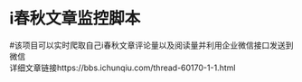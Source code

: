 # i春秋文章监控脚本
#该项目可以实时爬取自己i春秋文章评论量以及阅读量并利用企业微信接口发送到微信  
详细文章链接https://bbs.ichunqiu.com/thread-60170-1-1.html
